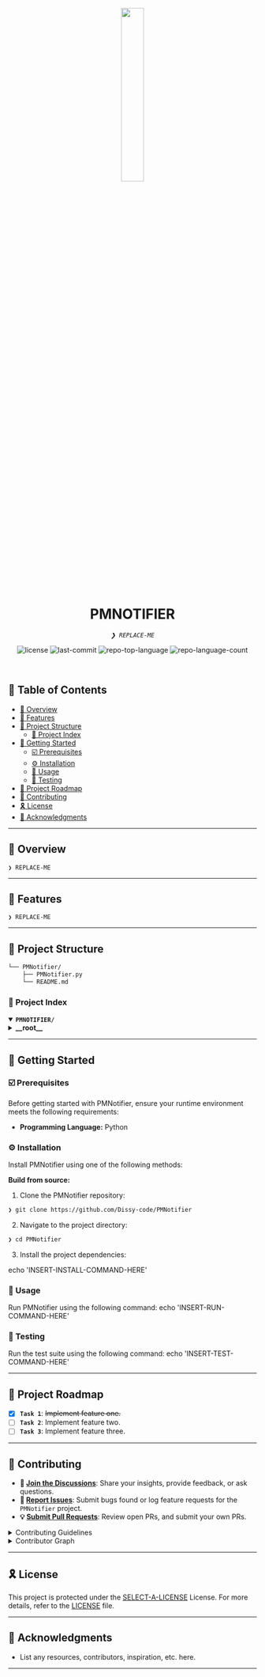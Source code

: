 <p align="center">
    <img src="https://img.icons8.com/external-tal-revivo-regular-tal-revivo/96/external-readme-is-a-easy-to-build-a-developer-hub-that-adapts-to-the-user-logo-regular-tal-revivo.png" align="center" width="30%">
</p>
<p align="center"><h1 align="center">PMNOTIFIER</h1></p>
<p align="center">
	<em><code>❯ REPLACE-ME</code></em>
</p>
<p align="center">
	<img src="https://img.shields.io/github/license/Dissy-code/PMNotifier?style=default&logo=opensourceinitiative&logoColor=white&color=00fbff" alt="license">
	<img src="https://img.shields.io/github/last-commit/Dissy-code/PMNotifier?style=default&logo=git&logoColor=white&color=00fbff" alt="last-commit">
	<img src="https://img.shields.io/github/languages/top/Dissy-code/PMNotifier?style=default&color=00fbff" alt="repo-top-language">
	<img src="https://img.shields.io/github/languages/count/Dissy-code/PMNotifier?style=default&color=00fbff" alt="repo-language-count">
</p>
<p align="center"><!-- default option, no dependency badges. -->
</p>
<p align="center">
	<!-- default option, no dependency badges. -->
</p>
<br>

## 🔗 Table of Contents

- [📍 Overview](#-overview)
- [👾 Features](#-features)
- [📁 Project Structure](#-project-structure)
  - [📂 Project Index](#-project-index)
- [🚀 Getting Started](#-getting-started)
  - [☑️ Prerequisites](#-prerequisites)
  - [⚙️ Installation](#-installation)
  - [🤖 Usage](#🤖-usage)
  - [🧪 Testing](#🧪-testing)
- [📌 Project Roadmap](#-project-roadmap)
- [🔰 Contributing](#-contributing)
- [🎗 License](#-license)
- [🙌 Acknowledgments](#-acknowledgments)

---

## 📍 Overview

<code>❯ REPLACE-ME</code>

---

## 👾 Features

<code>❯ REPLACE-ME</code>

---

## 📁 Project Structure

```sh
└── PMNotifier/
    ├── PMNotifier.py
    └── README.md
```


### 📂 Project Index
<details open>
	<summary><b><code>PMNOTIFIER/</code></b></summary>
	<details> <!-- __root__ Submodule -->
		<summary><b>__root__</b></summary>
		<blockquote>
			<table>
			<tr>
				<td><b><a href='https://github.com/Dissy-code/PMNotifier/blob/master/PMNotifier.py'>PMNotifier.py</a></b></td>
				<td><code>❯ REPLACE-ME</code></td>
			</tr>
			</table>
		</blockquote>
	</details>
</details>

---
## 🚀 Getting Started

### ☑️ Prerequisites

Before getting started with PMNotifier, ensure your runtime environment meets the following requirements:

- **Programming Language:** Python


### ⚙️ Installation

Install PMNotifier using one of the following methods:

**Build from source:**

1. Clone the PMNotifier repository:
```sh
❯ git clone https://github.com/Dissy-code/PMNotifier
```

2. Navigate to the project directory:
```sh
❯ cd PMNotifier
```

3. Install the project dependencies:

echo 'INSERT-INSTALL-COMMAND-HERE'



### 🤖 Usage
Run PMNotifier using the following command:
echo 'INSERT-RUN-COMMAND-HERE'

### 🧪 Testing
Run the test suite using the following command:
echo 'INSERT-TEST-COMMAND-HERE'

---
## 📌 Project Roadmap

- [X] **`Task 1`**: <strike>Implement feature one.</strike>
- [ ] **`Task 2`**: Implement feature two.
- [ ] **`Task 3`**: Implement feature three.

---

## 🔰 Contributing

- **💬 [Join the Discussions](https://github.com/Dissy-code/PMNotifier/discussions)**: Share your insights, provide feedback, or ask questions.
- **🐛 [Report Issues](https://github.com/Dissy-code/PMNotifier/issues)**: Submit bugs found or log feature requests for the `PMNotifier` project.
- **💡 [Submit Pull Requests](https://github.com/Dissy-code/PMNotifier/blob/main/CONTRIBUTING.md)**: Review open PRs, and submit your own PRs.

<details closed>
<summary>Contributing Guidelines</summary>

1. **Fork the Repository**: Start by forking the project repository to your github account.
2. **Clone Locally**: Clone the forked repository to your local machine using a git client.
   ```sh
   git clone https://github.com/Dissy-code/PMNotifier
   ```
3. **Create a New Branch**: Always work on a new branch, giving it a descriptive name.
   ```sh
   git checkout -b new-feature-x
   ```
4. **Make Your Changes**: Develop and test your changes locally.
5. **Commit Your Changes**: Commit with a clear message describing your updates.
   ```sh
   git commit -m 'Implemented new feature x.'
   ```
6. **Push to github**: Push the changes to your forked repository.
   ```sh
   git push origin new-feature-x
   ```
7. **Submit a Pull Request**: Create a PR against the original project repository. Clearly describe the changes and their motivations.
8. **Review**: Once your PR is reviewed and approved, it will be merged into the main branch. Congratulations on your contribution!
</details>

<details closed>
<summary>Contributor Graph</summary>
<br>
<p align="left">
   <a href="https://github.com{/Dissy-code/PMNotifier/}graphs/contributors">
      <img src="https://contrib.rocks/image?repo=Dissy-code/PMNotifier">
   </a>
</p>
</details>

---

## 🎗 License

This project is protected under the [SELECT-A-LICENSE](https://choosealicense.com/licenses) License. For more details, refer to the [LICENSE](https://choosealicense.com/licenses/) file.

---

## 🙌 Acknowledgments

- List any resources, contributors, inspiration, etc. here.

---
